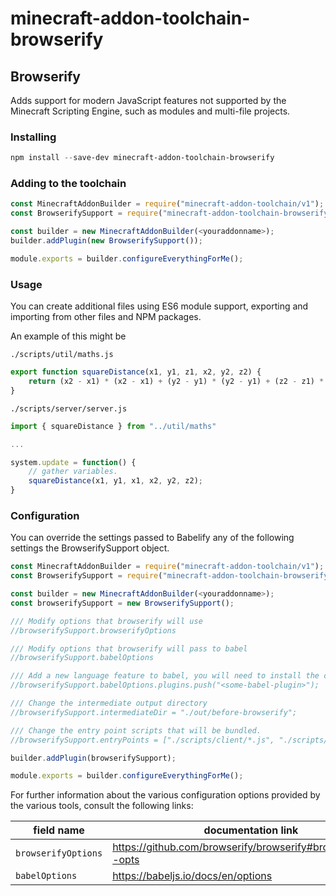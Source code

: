 # minecraft-addon-toolchain-browserify

## Browserify
Adds support for modern JavaScript features not supported by the Minecraft Scripting Engine, such as modules and multi-file projects.

### Installing
```powershell
npm install --save-dev minecraft-addon-toolchain-browserify
```

### Adding to the toolchain
```javascript
const MinecraftAddonBuilder = require("minecraft-addon-toolchain/v1");
const BrowserifySupport = require("minecraft-addon-toolchain-browserify");

const builder = new MinecraftAddonBuilder(<youraddonname>);
builder.addPlugin(new BrowserifySupport());

module.exports = builder.configureEverythingForMe();
```

### Usage
You can create additional files using ES6 module support, exporting and importing from other files and NPM packages.

An example of this might be

`./scripts/util/maths.js`
```javascript
export function squareDistance(x1, y1, z1, x2, y2, z2) {
    return (x2 - x1) * (x2 - x1) + (y2 - y1) * (y2 - y1) + (z2 - z1) * (z2 - z1);
}
```

`./scripts/server/server.js`
```javascript
import { squareDistance } from "../util/maths"

...

system.update = function() {
    // gather variables.
    squareDistance(x1, y1, x1, x2, y2, z2);
}
```

### Configuration
You can override the settings passed to Babelify any of the following settings the BrowserifySupport object.

```javascript
const MinecraftAddonBuilder = require("minecraft-addon-toolchain/v1");
const BrowserifySupport = require("minecraft-addon-toolchain-browserify");

const builder = new MinecraftAddonBuilder(<youraddonname>);
const browserifySupport = new BrowserifySupport();

/// Modify options that browserify will use
//browserifySupport.browserifyOptions

/// Modify options that browserify will pass to babel
//browserifySupport.babelOptions

/// Add a new language feature to babel, you will need to install the corresponding babel plugin via npm:
//browserifySupport.babelOptions.plugins.push("<some-babel-plugin>");

/// Change the intermediate output directory
//browserifySupport.intermediateDir = "./out/before-browserify";

/// Change the entry point scripts that will be bundled.
//browserifySupport.entryPoints = ["./scripts/client/*.js", "./scripts/server/*.js"];

builder.addPlugin(browserifySupport);

module.exports = builder.configureEverythingForMe();
```

For further information about the various configuration options provided by the various tools, consult the following links:

| field name          | documentation link                                             |
| ------------------- | -------------------------------------------------------------- |
| `browserifyOptions` | https://github.com/browserify/browserify#browserifyfiles--opts |
| `babelOptions`      | https://babeljs.io/docs/en/options                             |